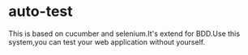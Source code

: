 # auto-test
This is based on cucumber and selenium.It's extend for BDD.Use this system,you can test your web application without yourself.
